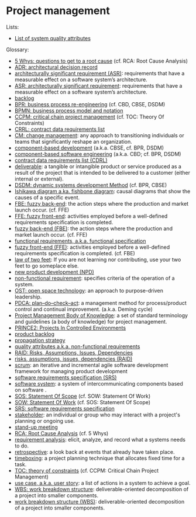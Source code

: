 # Project management

Lists:

* [List of system quality attributes](https://en.wikipedia.org/wiki/List_of_system_quality_attributes)

Glossary:

* [5 Whys: questions to get to a root cause](https://wikipedia.org/wiki/5_Whys) (cf. RCA: Root Cause Analysis)
* [ADR: architectural decision record](TODO)
* [architecturally significant requirement (ASR)](https://en.wikipedia.org/wiki/Architecturally_Significant_Requirements): requirements that have a measurable effect on a software system’s architecture.
* [ASR: architecturally significant requirement](https://en.wikipedia.org/wiki/Architecturally_Significant_Requirements): requirements that have a measurable effect on a software system’s architecture.
* [backlog](https://en.wikipedia.org/wiki/Backlog)
* [BPR: business process re-engineering](https://wikipedia.org/wiki/Business_Process_Re-engineering) (cf. CBD, CBSE, DSDM)
* [BPMN: business process model and notation](https://en.wikipedia.org/wiki/Business_Process_Model_and_Notation)
* [CCPM: critical chain project management](https://wikipedia.org/wiki/Critical_chain_project_management) (cf. TOC: Theory Of Constraints)
* [CRRL: contract data requirements list](https://en.wikipedia.org/wiki/Contract_data_requirements_list)
* [CM: change management](https://en.wikipedia.org/wiki/Change_management): any approach to transitioning individuals or teams that significantly reshape an organization.
* [component-based development](https://wikipedia.org/wiki/Component-based_development) (a.k.a. CBSE, cf. BPR, DSDM)
* [component-based software engineering](https://wikipedia.org/wiki/Component-based_software_engineering) (a.k.a. CBD; cf. BPR, DSDM)
* [contract data requirements list (CDRL)](https://en.wikipedia.org/wiki/Contract_data_requirements_list)
* [deliverable](https://en.wikipedia.org/wiki/Deliverable): a tangible or intangible product or service produced as a result of the project that is intended to be delivered to a customer (either internal or external).
* [DSDM: dynamic systems development Method](https://wikipedia.org/wiki/Dynamic_systems_development_method) (cf. BPR, CBSE)
* [Ishikawa diagram a.ka. fishbone diagram](https://en.wikipedia.org/wiki/Ishikawa_diagram): causal diagrams that show the causes of a specific event.
* [FBE: fuzzy back-end](TODO): the action steps where the production and market launch occur. (cf. FFE)
* [FFE: fuzzy front-end](TODO): activities employed before a well-defined requirements specification is completed. 
* [fuzzy back-end (FBE)](TODO): the action steps where the production and market launch occur. (cf. FFE)
* [functional requirements, a.k.a. functional specification](TODO)
* [fuzzy front-end (FFE)](TODO): activities employed before a well-defined requirements specification is completed. (cf. FBE)
* [law of two feet](https://en.wikipedia.org/wiki/Open_Space_Technology): If you are not learning nor contributing, use your two feet to go someplace else.
* [new product development (NPD)](https://en.wikipedia.org/wiki/New_product_development)
* [non-functional requirement](https://en.wikipedia.org/wiki/Non-functional_requirement): specifies criteria of the operation of a system.
* [OST: open space technology](https://en.wikipedia.org/wiki/Open_Space_Technology): an approach to purpose-driven leadership.
* [PDCA: plan–do–check–act](https://en.wikipedia.org/wiki/PDCA): a management method for process/product control and continual improvement. (a.k.a. Deming cycle)
* [Project Management Body of Knowledge](https://en.wikipedia.org/wiki/Project_Management_Body_of_Knowledge):  a set of standard terminology and guidelines (a body of knowledge) for project management. 
* [PRINCE2: Projects In Controlled Environments](https://wikipedia.org/wiki/PRINCE2)
* [product backlog](https://en.wikipedia.org/wiki/Scrum_(software_development)#Product_backlog)
* [propagation strategy](TODO)
* [quality attributes a.k.a. non-functional requirements](https://en.wikipedia.org/wiki/Quality_attributes)
* [RAID: Risks, Assumptions, Issues, Dependencies](TODO)
* [risks, assumptions, issues, dependencies (RAID)](TODO)
* [scrum](https://en.wikipedia.org/wiki/Scrum_(software_development)): an iterative and incremental agile software development framework for managing product development
* [software requirements specification (SRS)](https://en.wikipedia.org/wiki/Software_requirements_specification)
* [software system](https://en.wikipedia.org/wiki/Software_system): a system of intercommunicating components based on software .
* [SOS: Statement Of Scope](TODO) (cf. SOW: Statement Of Work)
* [SOW: Statement Of Work](https://wikipedia.org/wiki/Statement_of_work) (cf. SOS: Statement Of Scope)
* [SRS: software requirements specification](https://en.wikipedia.org/wiki/Software_requirements_specification)
* [stakeholder](https://en.wikipedia.org/wiki/Project_stakeholder): an individual or group who may interact with a project's planning or ongoing use.
* [stand-up meeting](https://wikipedia.org/wiki/Stand-up_meeting)
* [RCA: Root Cause Analysis](https://wikipedia.org/wiki/Root_cause_analysis) (cf. 5 Whys)
* [requirement analysis](https://en.wikipedia.org/wiki/Requirements_analysis): elicit, analyze, and record what a systems needs to do.
* [retrospective](https://en.wikipedia.org/wiki/Retrospective): a look back at events that already have taken place.
* [timeboxing](https://wikipedia.org/wiki/Timeboxing): a project planning technique that allocates fixed time for a task.
* [TOC: theory of constraints](https://wikipedia.org/wiki/Theory_of_Constraints) (cf. CCPM: Critical Chain Project Management)
* [use case, a.k.a. user story](https://en.wikipedia.org/wiki/Use_case): a list of actions in a system to achieve a goal. 
* [WBS: work breakdown structure](https://en.wikipedia.org/wiki/Work_breakdown_structure): deliverable-oriented decomposition of a project into smaller components.
* [work breakdown structure (WBS)](https://en.wikipedia.org/wiki/Work_breakdown_structure): deliverable-oriented decomposition of a project into smaller components.
